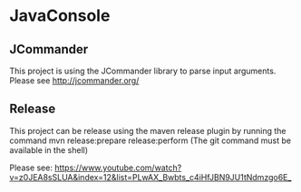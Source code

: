 # JavaConsole

## JCommander

This project is using the JCommander library to parse input arguments. Please see <http://jcommander.org/>

## Release

This project can be release using the maven release plugin by running the command mvn release:prepare release:perform (The git command must be available in the shell)

Please see:
<https://www.youtube.com/watch?v=z0JEA8sSLUA&index=12&list=PLwAX_Bwbts_c4iHfJBN9JU1tNdmzgo6E_>

